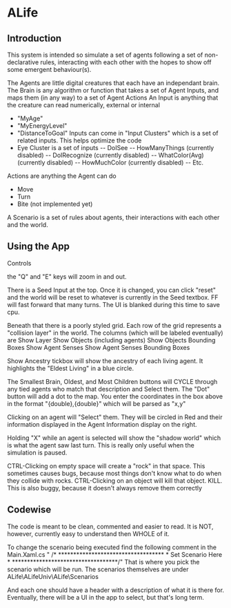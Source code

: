 # ALife

## Introduction

This system is intended so simulate a set of agents following a set of non-declarative rules, interacting with each other with the hopes to show off some emergent behaviour(s).

The Agents are little digital creatures that each have an independant brain.
The Brain is any algorithm or function that takes a set of Agent Inputs, and maps them (in any way) to a set of Agent Actions
An Input is anything that the creature can read numerically, external or internal
- "MyAge"
- "MyEnergyLevel"
- "DistanceToGoal"
Inputs can come in "Input Clusters" which is a set of related inputs. This helps optimize the code
- Eye Cluster is a set of inputs 
-- DoISee
-- HowManyThings (currently disabled)
-- DoIRecognize (currently disabled)
-- WhatColor(Avg) (currently disabled)
-- HowMuchColor (currently disabled)
-- Etc.

Actions are anything the Agent can do
- Move
- Turn
- Bite (not implemented yet)

A Scenario is a set of rules about agents, their interactions with each other and the world.

## Using the App

Controls

the "Q" and "E" keys will zoom in and out.

There is a Seed Input at the top. Once it is changed, you can click "reset" and the world will be reset to whatever is currently in the Seed textbox.
FF will fast forward that many turns. The UI is blanked during this time to save cpu.

Beneath that there is a poorly styled grid. 
Each row of the grid represents a "collision layer" in the world.
The columns (which will be labeled eventually) are
    Show Layer
    Show Objects (including agents)
    Show Objects Bounding Boxes
    Show Agent Senses
    Show Agent Senses Bounding Boxes

Show Ancestry tickbox will show the ancestry of each living agent. It highlights the "Eldest Living" in a blue circle.

The Smallest Brain, Oldest, and Most Children buttons will CYCLE through any tied agents who match that description and Select them.
The "Dot" button will add a dot to the map. You enter the coordinates in the box above in the format "{double},{double}" which will be parsed as "x,y"

Clicking on an agent will "Select" them. They will be circled in Red and their information displayed in the Agent Information display on the right.

Holding "X" while an agent is selected will show the "shadow world" which is what the agent saw last turn. This is really only useful when the simulation is paused.

CTRL-Clicking on empty space will create a "rock" in that space. This sometimes causes bugs, because most things don't know what to do when they collide with rocks. 
CTRL-Clicking on an object will kill that object. KILL. This is also buggy, because it doesn't always remove them correctly


## Codewise

The code is meant to be clean, commented and easier to read. 
It is NOT, however, currently easy to understand then WHOLE of it. 

To change the scenario being executed find the following comment in the Main.Xaml.cs
"            /* ***********************************
             * Set Scenario Here
             * ***********************************/"
That is where you pick the scenario which will be run. 
The scenarios themselves are under
ALife\ALifeUniv\ALife\Scenarios

And each one should have a header with a description of what it is there for.
Eventually, there will be a UI in the app to select, but that's long term.
